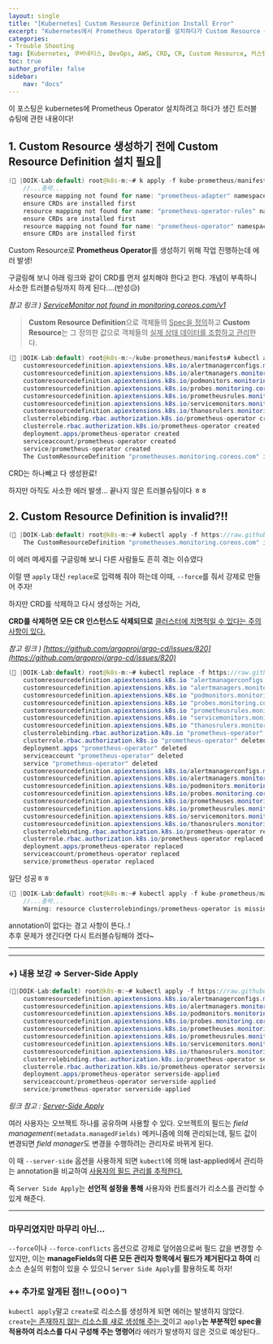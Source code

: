 ```yaml
---
layout: single
title: "[Kubernetes] Custom Resource Definition Install Error"
excerpt: "Kubernetes에서 Prometheus Operator를 설치하다가 Custom Resource Conflict로 인해 CRD가 생성되지 않는 에러 해결"
categories:
- Trouble Shooting
tag: [Kubernetes, 쿠버네티스, DevOps, AWS, CRD, CR, Custom Resource, 커스텀 리소스, 프로메테우스, Prometheus Operator]
toc: true
author_profile: false
sidebar:
    nav: "docs"
---
```

  
이 포스팅은 kubernetes에 Prometheus Operator 설치하려고 하다가 생긴 트러블 슈팅에 관한 내용이다!  
  
## 1. Custom Resource 생성하기 전에 Custom Resource Definition 설치 필요🌟

```java
(🍉 |DOIK-Lab:default) root@k8s-m:~# k apply -f kube-prometheus/manifests/
	//...중략...
	resource mapping not found for name: "prometheus-adapter" namespace: "monitoring" from "kube-prometheus/manifests/prometheusAdapter-serviceMonitor.yaml": no matches for kind "ServiceMonitor" in version "monitoring.coreos.com/v1"
	ensure CRDs are installed first
	resource mapping not found for name: "prometheus-operator-rules" namespace: "monitoring" from "kube-prometheus/manifests/prometheusOperator-prometheusRule.yaml": no matches for kind "PrometheusRule" in version "monitoring.coreos.com/v1"
	ensure CRDs are installed first
	resource mapping not found for name: "prometheus-operator" namespace: "monitoring" from "kube-prometheus/manifests/prometheusOperator-serviceMonitor.yaml": no matches for kind "ServiceMonitor" in version "monitoring.coreos.com/v1"
	ensure CRDs are installed first
```

Custom Resource로 **Prometheus Operator**를 생성하기 위해 작업 진행하는데 에러 발생!

구글링해 보니 아래 링크와 같이 CRD를 먼저 설치해야 한다고 한다. 개념이 부족하니 사소한 트러블슈팅까지 하게 된다….(반성😥)  
  
*참고 링크 ) [ServiceMonitor not found in monitoring.coreos.com/v1](https://stackoverflow.com/questions/51095556/servicemonitor-not-found-in-monitoring-coreos-com-v1)*  
  
> **Custom Resource Definition**으로 객체들의 <u>Spec을 정의</u>하고 **Custom Resource**는 그 정의한 값으로 객체들의 <u>실제 상태 데이터를 조합하고 관리</u>한다. 


```java
(🍉 |DOIK-Lab:default) root@k8s-m:~/kube-prometheus/manifests# kubectl apply -f https://raw.githubusercontent.com/prometheus-operator/prometheus-operator/main/bundle.yaml
	customresourcedefinition.apiextensions.k8s.io/alertmanagerconfigs.monitoring.coreos.com created
	customresourcedefinition.apiextensions.k8s.io/alertmanagers.monitoring.coreos.com created
	customresourcedefinition.apiextensions.k8s.io/podmonitors.monitoring.coreos.com created
	customresourcedefinition.apiextensions.k8s.io/probes.monitoring.coreos.com created
	customresourcedefinition.apiextensions.k8s.io/prometheusrules.monitoring.coreos.com created
	customresourcedefinition.apiextensions.k8s.io/servicemonitors.monitoring.coreos.com created
	customresourcedefinition.apiextensions.k8s.io/thanosrulers.monitoring.coreos.com created
	clusterrolebinding.rbac.authorization.k8s.io/prometheus-operator created
	clusterrole.rbac.authorization.k8s.io/prometheus-operator created
	deployment.apps/prometheus-operator created
	serviceaccount/prometheus-operator created
	service/prometheus-operator created
	The CustomResourceDefinition "prometheuses.monitoring.coreos.com" is invalid: metadata.annotations: Too long: must have at most 262144 bytes
```
  
CRD는 하나빼고 다 생성완료!  
  
하지만 아직도 사소한 에러 발생…
끝나지 않은 트러블슈팅이다 ㅎㅎ

## 2. Custom Resource Definition is invalid?!!

```java
(🍉 |DOIK-Lab:default) root@k8s-m:~# kubectl apply -f https://raw.githubusercontent.com/prometheus-operator/prometheus-operator/main/bundle.yaml
	The CustomResourceDefinition "prometheuses.monitoring.coreos.com" is invalid: metadata.annotations: Too long: must have at most 262144 bytes
```

이 에러 메세지를 구글링해 보니 다른 사람들도 흔히 겪는 이슈였다

이럴 땐 `apply` 대신 `replace`로 입력해 줘야 하는데 이때, `--force`를 줘서 강제로 만들어 주자!

하지만 CRD를 삭제하고 다시 생성하는 거라,  

**CRD를 삭제하면 모든 CR 인스턴스도 삭제되므로** <u>클러스터에 치명적일 수 있다는 주의 사항이 있다.</u>

*참고 링크 ) [https://github.com/argoproj/argo-cd/issues/820](https://github.com/argoproj/argo-cd/issues/820)*


```java
(🍉 |DOIK-Lab:default) root@k8s-m:~# kubectl replace -f https://raw.githubusercontent.com/prometheus-operator/prometheus-operator/main/bundle.yaml --force
	customresourcedefinition.apiextensions.k8s.io "alertmanagerconfigs.monitoring.coreos.com" deleted
	customresourcedefinition.apiextensions.k8s.io "alertmanagers.monitoring.coreos.com" deleted
	customresourcedefinition.apiextensions.k8s.io "podmonitors.monitoring.coreos.com" deleted
	customresourcedefinition.apiextensions.k8s.io "probes.monitoring.coreos.com" deleted
	customresourcedefinition.apiextensions.k8s.io "prometheusrules.monitoring.coreos.com" deleted
	customresourcedefinition.apiextensions.k8s.io "servicemonitors.monitoring.coreos.com" deleted
	customresourcedefinition.apiextensions.k8s.io "thanosrulers.monitoring.coreos.com" deleted
	clusterrolebinding.rbac.authorization.k8s.io "prometheus-operator" deleted
	clusterrole.rbac.authorization.k8s.io "prometheus-operator" deleted
	deployment.apps "prometheus-operator" deleted
	serviceaccount "prometheus-operator" deleted
	service "prometheus-operator" deleted
	customresourcedefinition.apiextensions.k8s.io/alertmanagerconfigs.monitoring.coreos.com replaced
	customresourcedefinition.apiextensions.k8s.io/alertmanagers.monitoring.coreos.com replaced
	customresourcedefinition.apiextensions.k8s.io/podmonitors.monitoring.coreos.com replaced
	customresourcedefinition.apiextensions.k8s.io/probes.monitoring.coreos.com replaced
	customresourcedefinition.apiextensions.k8s.io/prometheuses.monitoring.coreos.com replaced
	customresourcedefinition.apiextensions.k8s.io/prometheusrules.monitoring.coreos.com replaced
	customresourcedefinition.apiextensions.k8s.io/servicemonitors.monitoring.coreos.com replaced
	customresourcedefinition.apiextensions.k8s.io/thanosrulers.monitoring.coreos.com replaced
	clusterrolebinding.rbac.authorization.k8s.io/prometheus-operator replaced
	clusterrole.rbac.authorization.k8s.io/prometheus-operator replaced
	deployment.apps/prometheus-operator replaced
	serviceaccount/prometheus-operator replaced
	service/prometheus-operator replaced
```

일단 성공ㅎㅎ

```java
(🍉 |DOIK-Lab:default) root@k8s-m:~# kubectl apply -f kube-prometheus/manifests/
	//...중략...
	Warning: resource clusterrolebindings/prometheus-operator is missing the kubectl.kubernetes.io/last-applied-configuration annotation which is required by kubectl apply. kubectl apply should only be used on resources created declaratively by either kubectl create --save-config or kubectl apply. The missing annotation will be patched automatically.
```

annotation이 없다는 경고 사항이 뜬다..!  
추후 문제가 생긴다면 다시 트러블슈팅해야 겠다~

---
---
### +) 내용 보강 ⇒ Server-Side Apply

```java
(🚴|DOIK-Lab:default) root@k8s-m:~# kubectl apply -f https://raw.githubusercontent.com/prometheus-operator/prometheus-operator/main/bundle.yaml --server-side
	customresourcedefinition.apiextensions.k8s.io/alertmanagerconfigs.monitoring.coreos.com serverside-applied
	customresourcedefinition.apiextensions.k8s.io/alertmanagers.monitoring.coreos.com serverside-applied
	customresourcedefinition.apiextensions.k8s.io/podmonitors.monitoring.coreos.com serverside-applied
	customresourcedefinition.apiextensions.k8s.io/probes.monitoring.coreos.com serverside-applied
	customresourcedefinition.apiextensions.k8s.io/prometheuses.monitoring.coreos.com serverside-applied
	customresourcedefinition.apiextensions.k8s.io/prometheusrules.monitoring.coreos.com serverside-applied
	customresourcedefinition.apiextensions.k8s.io/servicemonitors.monitoring.coreos.com serverside-applied
	customresourcedefinition.apiextensions.k8s.io/thanosrulers.monitoring.coreos.com serverside-applied
	clusterrolebinding.rbac.authorization.k8s.io/prometheus-operator serverside-applied
	clusterrole.rbac.authorization.k8s.io/prometheus-operator serverside-applied
	deployment.apps/prometheus-operator serverside-applied
	serviceaccount/prometheus-operator serverside-applied
	service/prometheus-operator serverside-applied
```

*링크 참고 : [Server-Side Apply](https://kubernetes.io/docs/reference/using-api/server-side-apply/)*

여러 사용자는 오브젝트 하나를 공유하며 사용할 수 있다. 오브젝트의 필드는 *field management*`(metadata.managedFields)` 메커니즘에 의해 관리되는데, 필드 값이 변경되면 *field manager*도 변경을 수행하려는 관리자로 바뀌게 된다.  

이 때 `--server-side` 옵션을 사용하게 되면 `kubectl`에 의해 last-applied에서 관리하는 annotation을 비교하여 <u>사용자의 필드 관리를 추적한다.</u>  

즉 `Server Side Apply`는 **선언적 설정을 통해** 사용자와 컨트롤러가 리소스를 관리할 수 있게 해준다.  
  
---

### 마무리였지만 마무리 아닌...

`--force`이나 `--force-conflicts` 옵션으로 강제로 덮어씀으로써 필드 값을 변경할 수 있지만, 이는 **manageFields의 다른 모든 관리자 항목에서 필드가 제거된다고 하여** 리소스 손실의 위험이 있을 수 있으니 `Server Side Apply`를 활용하도록 하자!  
  
### ++ 추가로 알게된 점!!ㄴ(ㅇ0ㅇ)ㄱ  
`kubectl apply`말고 `create`로 리소스를 생성하게 되면 에러는 발생하지 않았다.  
`create`<u>는 존재하지 않는 리소스를 새로 생성해 주는 것</u>이고 `apply`**는 부분적인 spec을 적용하여 리소스를 다시 구성해 주는 명령어**라 에러가 발생하지 않은 것으로 예상된다..